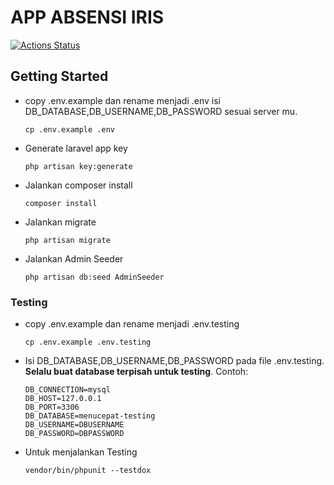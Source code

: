 # APP ABSENSI IRIS

[![Actions Status](https://github.com/nda666/absensi-iris/workflows/testing/badge.svg)](https://github.com/nda666/absensi-iris/actions)

## Getting Started
- copy .env.example dan rename menjadi .env isi DB_DATABASE,DB_USERNAME,DB_PASSWORD sesuai server mu.
    ```console
    cp .env.example .env
    ```
- Generate laravel app key
    ```console
    php artisan key:generate
    ```
- Jalankan composer install
    ```console
    composer install
    ```
- Jalankan migrate
    ```console
    php artisan migrate
    ```
- Jalankan Admin Seeder
    ```console
    php artisan db:seed AdminSeeder
    ```

### Testing
- copy .env.example dan rename menjadi .env.testing
    ```console
    cp .env.example .env.testing
    ```
- Isi DB_DATABASE,DB_USERNAME,DB_PASSWORD pada file .env.testing. **Selalu buat database terpisah untuk testing**. Contoh:
    ```
    DB_CONNECTION=mysql
    DB_HOST=127.0.0.1
    DB_PORT=3306
    DB_DATABASE=menucepat-testing
    DB_USERNAME=DBUSERNAME
    DB_PASSWORD=DBPASSWORD
    ```
- Untuk menjalankan Testing
    ```console
    vendor/bin/phpunit --testdox
    ```